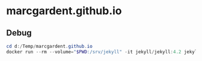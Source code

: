 # marcgardent.github.io

## Debug

```powershell
cd d:/Temp/marcgardent.github.io
docker run --rm --volume="$PWD:/srv/jekyll" -it jekyll/jekyll:4.2 jekyll serve --incremental
```